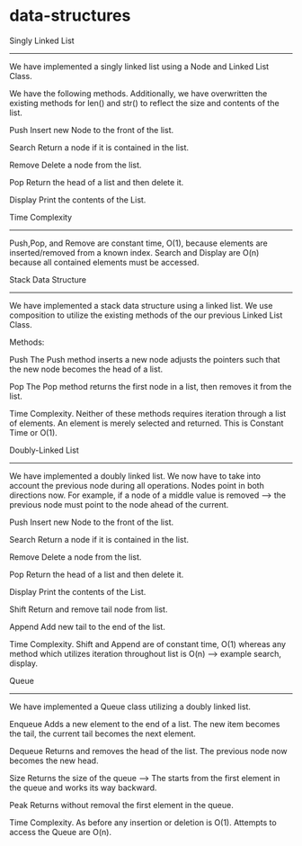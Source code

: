 # data-structures



Singly Linked List
******************
We have implemented a singly linked list using a Node and Linked List Class.

We have the following methods. Additionally, we have overwritten the existing methods for len()
and str() to reflect the size and contents of the list.

Push
Insert new Node to the front of the list.

Search
Return a node if it is contained in the list.

Remove
Delete a node from the list.

Pop
Return the head of a list and then delete it.

Display
Print the contents of the List.


Time Complexity
*************

Push,Pop, and Remove are constant time, O(1), because elements are inserted/removed from a known index.
Search and Display are O(n) because all contained elements must be accessed.





Stack Data Structure
*******************

We have implemented a stack data structure using a linked list. We use composition to utilize the existing
methods of the our previous Linked List Class.

Methods:

Push
The Push method inserts a new node adjusts the pointers such that the new node becomes the head of a list.

Pop
The Pop method returns the first node in a list, then removes it from the list.

Time Complexity.
Neither of these methods requires iteration through a list of elements. An element is merely selected and returned.
This is Constant Time or O(1).

Doubly-Linked List
******************
We have implemented a doubly linked list. We now have to take into account the previous node during all operations.
Nodes point in both directions now. For example, if a node of a middle value is removed --> the previous node
must point to the node ahead of the current.

Push
Insert new Node to the front of the list.

Search
Return a node if it is contained in the list.

Remove
Delete a node from the list.

Pop
Return the head of a list and then delete it.

Display
Print the contents of the List.

Shift 
Return and remove tail node from list.

Append
Add new tail to the end of the list.

Time Complexity.
Shift and Append are of constant time, O(1) whereas any method which utilizes iteration throughout list is 
O(n) --> example search, display.

Queue
*********************
We have implemented a Queue class utilizing a doubly linked list. 

Enqueue
Adds a new element to the end of a list. The new item becomes the tail, the current tail becomes the next element.

Dequeue
Returns and removes the head of the list. The previous node now becomes the new head.

Size
Returns the size of the queue --> The starts from the first element in the queue and works its way backward.

Peak
Returns without removal the first element in the queue.

Time Complexity.
As before any insertion or deletion is O(1). Attempts to access the Queue are O(n).
